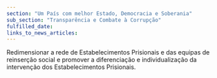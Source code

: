 ```yaml
---
section: "Um País com melhor Estado, Democracia e Soberania"
sub_section: "Transparência e Combate à Corrupção"
fulfilled_date:
links_to_news_articles:
---
```


Redimensionar a rede de Estabelecimentos Prisionais e das equipas de reinserção social e promover a diferenciação e individualização da intervenção dos Estabelecimentos Prisionais.